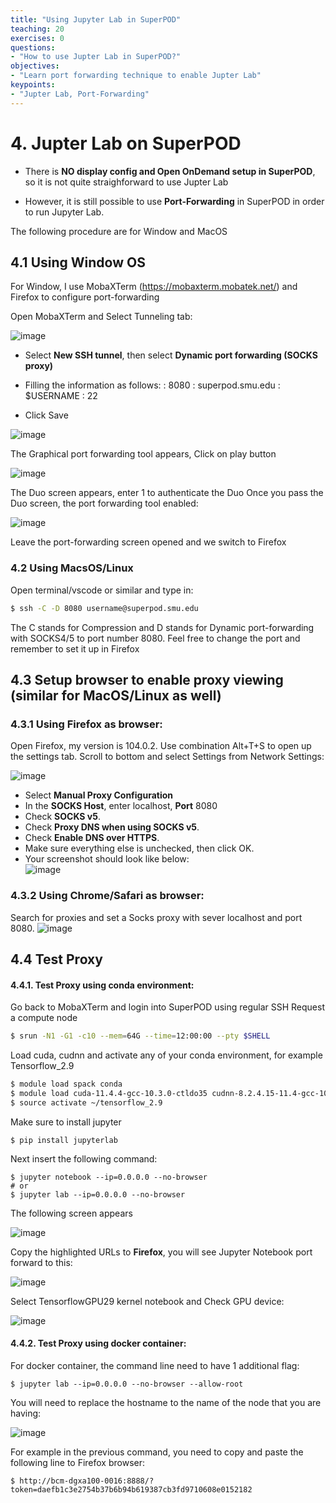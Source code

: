 ```yaml
---
title: "Using Jupyter Lab in SuperPOD"
teaching: 20
exercises: 0
questions:
- "How to use Jupter Lab in SuperPOD?"
objectives:
- "Learn port forwarding technique to enable Jupter Lab"
keypoints:
- "Jupter Lab, Port-Forwarding"
---
```


# 4. Jupter Lab on SuperPOD

- There is **NO display config and Open OnDemand setup in SuperPOD**, so it is not quite straighforward to use Jupter Lab

- However, it is still possible to use **Port-Forwarding** in SuperPOD in order to run Jupyter Lab.

The following procedure are for Window and MacOS

## 4.1 Using Window OS

For Window, I use MobaXTerm (https://mobaxterm.mobatek.net/) and Firefox to configure port-forwarding

Open MobaXTerm and Select Tunneling tab:

![image](https://user-images.githubusercontent.com/43855029/189714886-2e90e9fc-123c-48ac-8c2d-c817441b5a09.png)

- Select **New SSH tunnel**, then select **Dynamic port forwarding (SOCKS proxy)**
- Filling the information as follows:
    **<Forwarded port>**: 8080
    **<SSH server>**: superpod.smu.edu
    **<SSH login>**: $USERNAME
    **<SSH port>**: 22
   
- Click Save

       
![image](https://user-images.githubusercontent.com/43855029/189715197-37ce44ee-b4f7-4b88-900c-dc9d2442168f.png)

The Graphical port forwarding tool appears, Click on play button
      
![image](https://user-images.githubusercontent.com/43855029/189715476-66ca7a82-87d6-4230-8aca-e508d1db96ae.png)

The Duo screen appears, enter 1 to authenticate the Duo
Once you pass the Duo screen, the port forwarding tool enabled:
      
![image](https://user-images.githubusercontent.com/43855029/189716103-1ac8f8b4-e822-4ed7-a7e8-a6d3e1f9c9c8.png)

 Leave the port-forwarding screen opened and we switch to Firefox
   
### 4.2 Using MacsOS/Linux

Open terminal/vscode or similar and type in:
   
```bash
$ ssh -C -D 8080 username@superpod.smu.edu
```   
The C stands for Compression and D stands for Dynamic port-forwarding with SOCKS4/5 to port number 8080. Feel free to change the port and remember to set it up in Firefox
   
## 4.3 Setup browser to enable proxy viewing (similar for MacOS/Linux as well)
### 4.3.1 Using Firefox as browser:
   
Open Firefox, my version is 104.0.2.
Use combination Alt+T+S to open up the settings tab. Scroll to bottom and select Settings from Network Settings:
        
![image](https://user-images.githubusercontent.com/43855029/189716620-973851c3-255c-4f21-9af3-ca156f16c980.png)

- Select **Manual Proxy Configuration**
- In the **SOCKS Host**, enter localhost, **Port** 8080
- Check **SOCKS v5**.
- Check **Proxy DNS when using SOCKS v5**.
- Check **Enable DNS over HTTPS**.
- Make sure everything else is unchecked, then click OK.
- Your screenshot should look like below:        
![image](https://user-images.githubusercontent.com/43855029/189716896-4415fb80-9b1f-4287-9ecf-6adc2b1357ef.png)

### 4.3.2 Using Chrome/Safari as browser:

Search for proxies and set a Socks proxy with sever localhost and port 8080.
![image](https://user-images.githubusercontent.com/43855029/228646182-f376dbd2-f850-4ac0-b300-2269e7394321.png)
   
## 4.4 Test Proxy
#### 4.4.1. Test Proxy using conda environment:   
        
Go back to MobaXTerm and login into SuperPOD using regular SSH 
Request a compute node
        
```bash
$ srun -N1 -G1 -c10 --mem=64G --time=12:00:00 --pty $SHELL
```        
Load cuda, cudnn and activate any of your conda environment, for example Tensorflow_2.9
   
```bash
$ module load spack conda
$ module load cuda-11.4.4-gcc-10.3.0-ctldo35 cudnn-8.2.4.15-11.4-gcc-10.3.0-eluwegp
$ source activate ~/tensorflow_2.9   
``` 
   
Make sure to install jupyter
   
```
$ pip install jupyterlab
```   
   
Next insert the following command:
        
```
$ jupyter notebook --ip=0.0.0.0 --no-browser
# or
$ jupyter lab --ip=0.0.0.0 --no-browser   
```

The following screen appears
   
![image](https://user-images.githubusercontent.com/43855029/211889136-0eb5ef90-b306-454b-8fd9-8fab290b79b4.png)
   
       
Copy the highlighted URLs to **Firefox**, you will see Jupyter Notebook port forward to this:
        
![image](https://user-images.githubusercontent.com/43855029/211889462-ea4ebe65-9f2f-4bc4-9980-493ffe74bed7.png)
   
Select TensorflowGPU29 kernel notebook and Check GPU device:
   
![image](https://user-images.githubusercontent.com/43855029/211889805-da9d0740-3383-4b74-a347-b16525708ba3.png)

#### 4.4.2. Test Proxy using docker container:   
   
For docker container, the command line need to have 1 additional flag:
   
```
$ jupyter lab --ip=0.0.0.0 --no-browser --allow-root
```   

You will need to replace the hostname to the name of the node that you are having:
   
![image](https://user-images.githubusercontent.com/43855029/227258008-3fa4dc64-8b27-4aa3-9844-c476e212b78c.png)
   
For example in the previous command, you need to copy and paste the following line to Firefox browser:
   
```
$ http://bcm-dgxa100-0016:8888/?token=daefb1c3e2754b37b6b94b619387cb3fd9710608e0152182 
```

   
        
        
